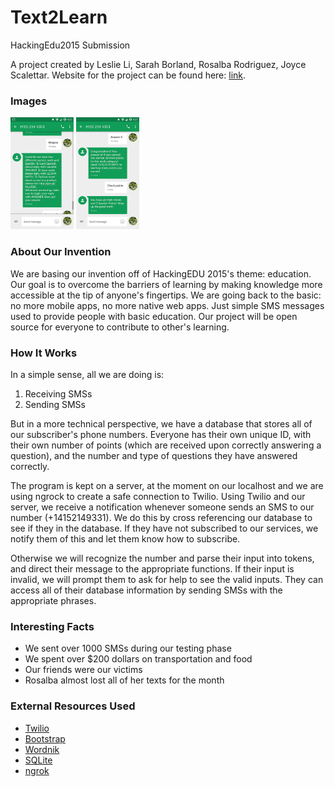 # Text2Learn
HackingEdu2015 Submission 

A project created by Leslie Li, Sarah Borland, Rosalba Rodriguez, Joyce Scalettar. 
Website for the project can be found here: [link](nguyetduong.github.io/Text2Learn).

### Images 
<img src="screenshots/img1.jpg" alt="Drawing" style="width: 20%;"/> 
<img src="screenshots/img2.jpg" alt="Drawing" style="width: 20%;"/>

### About Our Invention
We are basing our invention off of HackingEDU 2015's theme: education. Our goal is to overcome the barriers of 
learning by making knowledge more accessible at the tip of anyone's fingertips. We are going back to the basic:
no more mobile apps, no more native web apps. Just simple SMS messages used to provide people with basic education. 
Our project will be open source for everyone to contribute to other's learning. 

### How It Works
In a simple sense, all we are doing is:

1. Receiving SMSs
2. Sending SMSs

But in a more technical perspective, we have a database that stores all of our subscriber's phone numbers. Everyone has their own unique ID, with their own number of points (which are received upon correctly answering a question), and the number and type of questions they have answered correctly. 

The program is kept on a server, at the moment on our localhost and we are using ngrock to create a safe connection to Twilio. Using Twilio and our server, we receive a notification whenever someone sends an SMS to our number (+14152149331). We do this by cross referencing our database to see if they in the database. If they have not subscribed to our services, we notify them of this and let them know how to subscribe. 

Otherwise we will recognize the number and parse their input into tokens, and direct their message to the appropriate functions. If their input is invalid, we will prompt them to ask for help to see the valid inputs. They can access all of their database information by sending SMSs with the appropriate phrases. 

### Interesting Facts
- We sent over 1000 SMSs during our testing phase
- We spent over $200 dollars on transportation and food
- Our friends were our victims
- Rosalba almost lost all of her texts for the month


### External Resources Used
- [Twilio](https://www.twilio.com/api)
- [Bootstrap](http://getbootstrap.com/)
- [Wordnik](http://developer.wordnik.com/)
- [SQLite](https://www.sqlite.org/)
- [ngrok](https://ngrok.com/)
